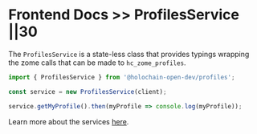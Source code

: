 # Frontend Docs >> ProfilesService ||30

The `ProfilesService` is a state-less class that provides typings wrapping the zome calls that can be made to `hc_zome_profiles`.

```js
import { ProfilesService } from '@holochain-open-dev/profiles';

const service = new ProfilesService(client);

service.getMyProfile().then(myProfile => console.log(myProfile));
```

Learn more about the services [here](https://holochain-open-dev.github.io/reusable-modules/frontend/using/#services). 